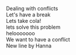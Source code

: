 Dealing with conflicts  
Let's have a break  
Lets take cola!  
lets solve this problem  
helooooooo  
We want to have a conflict  
New line by Hanna  
